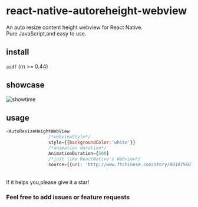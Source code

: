# react-native-autoreheight-webview

An auto resize content height webview for React Native.  <br>
Pure JavaScript,and easy to use.  <br>


## install
`asdf` (rn >= 0.44)

## showcase
![showtime](http://ww3.sinaimg.cn/large/0060lm7Tly1fmtyjygctag30750dwtku.gif)

## usage

```javascript
<AutoResizeHeightWebView
                /*webviewStyle*/
                style={{backgroundColor:'white'}}   
                /*animation duration*/
                AnimationDuration={500} 
                /*just like ReactNative's Webview*/
                source={{uri: 'http://www.ftchinese.com/story/001075607'}}/> 
```

<br>
If it helps you,please give it a star!

### Feel free to add issues or feature requests
